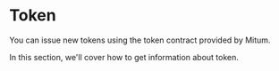 # Token

You can issue new tokens using the token contract provided by Mitum.



In this section, we'll cover how to get information about token.

